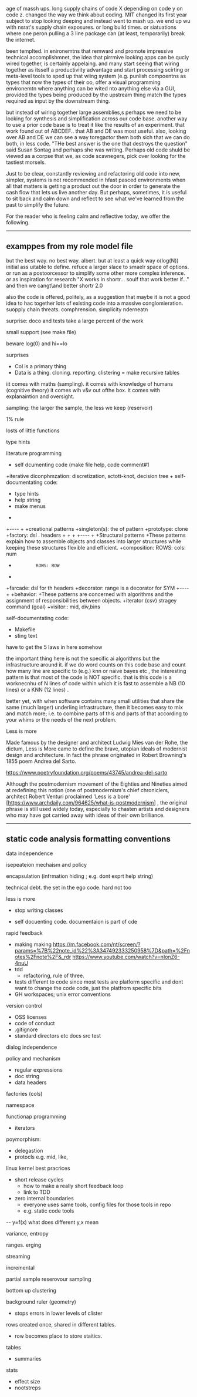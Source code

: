 age of massh ups. long supply chains of code X depending on code y on code z.
changed the way we think about coding. MIT changed its first year subject to stop
looking deeping and instead went to mash up. we end up wu with nsrat's supply
chain exposures. or long build times. or siatuations where one peron pulling a 3 line package
can (at least, temporarily) break the internet.

been templted. in enironemtns that remward and promote impressive technical
accomplishmnet, the idea that pirrmive looking apps can be qucly wired together,
is certainly appelaing. and many start seeing that wiring together as itsself
a productiviity advantage and start processing scirting or meta-level
tools to sped up that wiing system (e.g. punlish compoentns as types that
now the types of their oo, offer a visual programming environemtn where anything
can be wited nto anything else via a GUI, provided the types being produced
by the upstream thing match the types required as input by the downstream thing.

but instead of wiring together large assemblies,s perhaps we need to be looking
for synthesis and simplification across our code base. another way to use a prior
code base is to treat it like the results of an experiment. that work found out
of ABCDEF.. that AB and DE was most useful. also, looking over AB and DE we can see
a way toregactor them both sich that we can do both, in  less code. "THe best answer
is the one that destroys the question" said Susan Sontag and perhaps she was writing.
Perhaps old code shuld be viewed as a corpse that we, as code scavnegers, pick over
looking for the tastiest morsels.

Just to be clear, constantly reviewing and refactoring old code into new, simpler,
systems is not recommended in hfast pasced environments when all that matters
is getting a product out the door in order to generate the cash flow that lets us
live another day. But perhaps, sometimes, it is useful to sit back and calm down
and reflect to see what we've learned from the past to simplify the future.

For the reader who is feeling  calm and reflective today, we offer the following.

____
examppes from my role model file
-----

but the best way. no best way. albert. but at least a quick way o(log(N)) initial ass uitable to define. refuce a larger slace to smaelr space of options.
or run as a postoorcessor to simplify some other more complex inference. or as inspiration for research "X works in shortr... soulf that work better if..." and then we cangt\and better shortr 2.0

also the code is offered, politely, as a suggestion that maybe it is not a good idea to hac together lots of existing code into a massive conglomieration.
suopply chain threats. comphrension. simplicity nderneatn


surprise: doco and tests take a large percent of the work

small support (see make file)

beware log(0) and hi==lo


surprises
- Col is a primary thing
- Data is a thing. cloning. reporting. clistering = make recursive tables

iit comes with maths (sampling). it comes with knowledge of humans (cognitive theory)
it comes wih v&v out ofthe box. it comes with explanaintion and oversight.

sampling: the larger the sample, the less we keep (reservoir)

1% rule

losts of little functions

type hints

literature programming
- self dcumenting code (make file help, code comment#1

+iterative diconphmzation: discretization, sctott-knot, decision tree
+
 self-documentating code:
- type hints
- help string
- make menus

 +
 +----
 +
 +creational patterns
 +singleton(s): the of pattern
 +prototype: clone
 +factory: dsl . headers
 +
 +
 +
 +----
 +
 +Structural patterns
 +These patterns explain how to assemble objects and classes into larger structures while keeping these structures flexible and efficient.
 +composition: ROWS: cols: num
 +             ROWS: ROW
 +
 +farcade: dsl for th headers
 +decorator: range is a decorator for SYM
 +----
 +
 +behavior:
 +These patterns are concerned with algorithms and the assignment of responsibilities between objects.
 +iterator (csv)  stragey command (goal)
 +visitor:: mid, div,bins



self-documentating code:

- Makefile
- sting text

have to get the 5 laws in here somehow

the important thing here is not the specific ai algorithms but the infrastructure around it. if we do word counts on this code base and count
how many line are specific to (e.g.)  knn or naive bayes etc , the interesting pattern is that most of the code
is NOT specific. that is this code is a worknecnhu of N lines of code within which it is fast to assemble a NB (10 lines) or a KNN (12 lines)
.

better yet, with when software contains many small utilities that share the same (much larger) underling infrastructure,
then it becomes easy to mix and match more; i.e. to combine parts of this and parts of that according to your whims
or the needs of the next problem.



Less is more

Made famous by the designer and architect Ludwig Mies van der Rohe,
the dictum, Less is More came to define the brave, utopian ideals
of modernist design and architecture. In fact the phrase originated
in Robert Browning's 1855 poem Andrea del Sarto.

https://www.poetryfoundation.org/poems/43745/andrea-del-sarto

Although the postmodernism movement of the Eighties and Nineties
aimed at redefining this notion (one of postmodernism's chief
chroniclers, architect Robert Venturi proclaimed 'Less is a bore' [https://www.archdaily.com/964625/what-is-postmodernism] ,
the original phrase is still used widely today, especially to chasten
artists and designers who may have got carried away with ideas of
their own brilliance.

----
static code analysis
formatting conventions
---
data independence

isepeateion mechaism and policy

encapsulation (infrmation hiding ; e.g. dont exprt help string)

technical debt. the set in the ego code. hard not too

less is more
- stop writing classes

- self docuenting code. documentaion is part of cde

rapid feedback
- making making
  https://m.facebook.com/nt/screen/?params=%7B%22note_id%22%3A347492333250958%7D&path=%2Fnotes%2Fnote%2F&_rdr
  https://www.youtube.com/watch?v=nIonZ6-4nuU
- tdd
  - refactoring, rule of three.
- tests different to code since most tests are
  platform specific and dont want to change the code code,
  just the platfrom specific bits
- GH workspaces; unix error conventions

version control

- OSS licenses
- code of conduct
- .gitignore
- standard directors etc docs src test

dialog independence

policy and mechanism 
  - regular expressions
  - doc string
  - data headers

factories (cols)

namespace

functionap programming
- iterators

poymorphism: 
  - delegastion
  - protocls e.g. mid, like,


linux kernel best pracrices
- short release cycles
  - how to make a really short feedback loop
  - link to TDD
- zero internal boundaries
  - everyone uses same tools, config files for those tools in repo
  - e.g. static code tools

--
y=f(x) what does different y,x mean

variance, entropy

ranges. erging

streaming

incremental

partial sample
  reserovour sampling

bottom up clustering


background ruler (geometry)
- stops errors in lower levels of clister

rows created once, shared in different tables.
- row becomes place to store staitics.

tables
  - summaries


stats
- effect size
- nootstreps 



